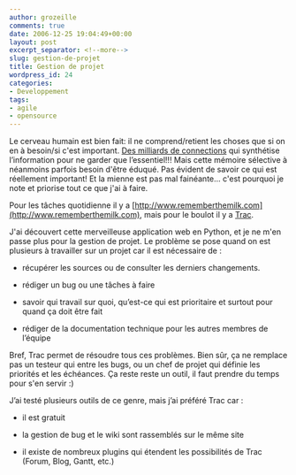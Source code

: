 ```yaml
---
author: grozeille
comments: true
date: 2006-12-25 19:04:49+00:00
layout: post
excerpt_separator: <!--more-->
slug: gestion-de-projet
title: Gestion de projet
wordpress_id: 24
categories:
- Developpement
tags:
- agile
- opensource
---
```


Le cerveau humain est bien fait: il ne comprend/retient les choses que si on en à besoin/si c'est important. [Des milliards de connections](http://fr.wikipedia.org/wiki/Réseaux_de_neurones#Comparaison_avec_le_cerveau_humain) qui synthétise l’information pour ne garder que l’essentiel!!!
Mais cette mémoire sélective à néanmoins parfois besoin d'être éduqué. Pas évident de savoir ce qui est réellement important! Et la mienne est pas mal fainéante... c'est pourquoi je note et priorise tout ce que j'ai à faire.

Pour les tâches quotidienne il y a [http://www.rememberthemilk.com](http://www.rememberthemilk.com), mais pour le boulot il y a [Trac](http://trac.edgewall.org/).

<!--more-->

J'ai découvert cette merveilleuse application  web en Python, et je ne m'en passe plus pour la gestion de projet.
Le problème se pose quand on est plusieurs à travailler sur un projet car il est nécessaire de :




  * récupérer les sources ou de consulter les derniers changements.


  * rédiger un bug ou une tâches à faire


  * savoir qui travail sur quoi, qu’est-ce qui est prioritaire et surtout pour quand ça doit être fait


  * rédiger de la documentation technique pour les autres membres de l’équipe


Bref, Trac permet de résoudre tous ces problèmes. Bien sûr, ça ne remplace pas un testeur qui entre les bugs, ou un chef de projet qui définie les priorités et les échéances. Ça reste reste un outil, il faut prendre du temps pour s'en servir :)

J’ai testé plusieurs outils de ce genre, mais j’ai préféré Trac car :


  * il est gratuit


  * la gestion de bug et le wiki sont rassemblés sur le même site


  * il existe de nombreux plugins qui étendent les possibilités de Trac (Forum, Blog, Gantt, etc.)
